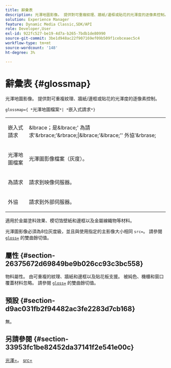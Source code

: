 ```yaml
---
title: 辭彙表
description: 光澤地圖影像。 提供對可重複紋理、牆紙/邊框或貼花的光澤度的逐像素控制。
solution: Experience Manager
feature: Dynamic Media Classic,SDK/API
role: Developer,User
exl-id: 922fc527-be19-4d7a-b265-7bdb1de80990
source-git-commit: 3be1d948ac22f907169ef09b509f1cebceaec5c4
workflow-type: tm+mt
source-wordcount: '148'
ht-degree: 3%

---
```


# 辭彙表 {#glossmap}

光澤地圖影像。 提供對可重複紋理、牆紙/邊框或貼花的光澤度的逐像素控制。

`glossmap={ *`光澤地圖檔案`*| *`嵌入式請求`*}`

<table id="simpletable_6AFC3DEB61D647339525C7CFFA052608"> 
 <tr class="strow"> 
  <td class="stentry"> <p><span class="codeph"> <span class="varname"> 嵌入式請求</span> </span> </p></td> 
  <td class="stentry"> <p><span class="codeph">&amp;lbrace；是&amp;lbrace;'<span class="varname"> 為請求</span>'&amp;rbrace;'&amp;rbrace;|&amp;lbrace;'&amp;lbrace;''<span class="varname"> 外協</span>'&amp;rbrase; </span> </p></td> 
 </tr> 
 <tr class="strow"> 
  <td class="stentry"> <p><span class="codeph"> <span class="varname"> 光澤地圖檔案</span> </span> </p></td> 
  <td class="stentry"> <p>光澤圖影像檔案（灰度）。 </p></td> 
 </tr> 
 <tr class="strow"> 
  <td class="stentry"> <p><span class="codeph"> <span class="varname"> 為請求</span> </span> </p></td> 
  <td class="stentry"> <p>請求到映像伺服器。 </p></td> 
 </tr> 
 <tr class="strow"> 
  <td class="stentry"> <p><span class="codeph"> <span class="varname"> 外協 </span> </span> </p></td> 
  <td class="stentry"> <p>請求到外部伺服器。 </p></td> 
 </tr> 
</table>

適用於金屬塗料效果、模切箔壁紙和邊框以及金屬線織物等材料。

光澤圖影像必須為8位灰度級，並且與使用指定的主影像大小相同 `src=`。 請參閱 [ `gloss=`](../../../../../ir-api/http-protocol/image-rendering-api-ref/c-ir-http-protocol-ref/c-ir-http-protocol-command-reference/r-ir-http-gloss.md#reference-325aef2ee51e4e1584a06047427340ca) 的雙曲餘切值。

## 屬性 {#section-26375672d69849be9b026cc93c3bc558}

物料屬性。 由可重複的紋理、牆紙和邊框以及貼花板支援。 被純色、機櫃和窗口覆蓋材料忽略。 請參閱 [ `gloss=`](../../../../../ir-api/http-protocol/image-rendering-api-ref/c-ir-http-protocol-ref/c-ir-http-protocol-command-reference/r-ir-http-gloss.md#reference-325aef2ee51e4e1584a06047427340ca) 的雙曲餘切值。

## 預設 {#section-d9ac031fb2f94482ac3fe2283d7cb168}

無。

## 另請參閱 {#section-33953fc1be82452da37141f2e541e00c}

[光澤=](../../../../../ir-api/http-protocol/image-rendering-api-ref/c-ir-http-protocol-ref/c-ir-http-protocol-command-reference/r-ir-http-gloss.md#reference-325aef2ee51e4e1584a06047427340ca)。 [src=](../../../../../ir-api/http-protocol/image-rendering-api-ref/c-ir-http-protocol-ref/c-ir-http-protocol-command-reference/r-ir-src.md#reference-62c98abad22149d68d405ed6aaff8272)
